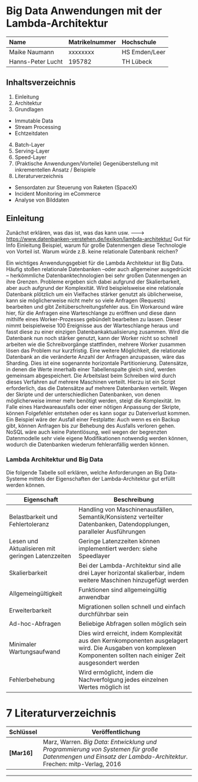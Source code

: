 # Big Data Anwendungen mit der Lambda-Architektur

| Name               | Matrikelnummer | Hochschule  |
| :----------------- | :------------- | :---------  |
| Maike Naumann      | xxxxxxxx       | HS Emden/Leer |
| Hanns-Peter Lucht  | 195782         | TH Lübeck   |


## Inhaltsverzeichnis

1. Einleitung
2. Architektur
3. Grundlagen
* Immutable Data
* Stream Processing
* Echtzeitdaten
4. Batch-Layer
5. Serving-Layer
6. Speed-Layer
7. (Praktische Anwendungen/Vorteile) Gegenüberstellung mit inkrementellen Ansatz / Beispiele
8. Literaturverzeichnis

* Sensordaten zur Steuerung von Raketen (SpaceX) 
* Incident Monitoring im eCommerce
* Analyse von Bilddaten 


## Einleitung 
Zunächst erklären, was das ist, was das kann usw. ---> https://www.datenbanken-verstehen.de/lexikon/lambda-architektur/ Gut für Info Einleitung
Beispiel, warum für große Datenmengen diese Technologie von Vorteil ist. Warum würde z.B. keine relationale Datenbank reichen?

Ein wichtiges Anwendungsgebiet für die Lambda Architektur ist Big Data. Häufig stoßen relationale Datenbanken –oder auch allgemeiner ausgedrückt – herkömmliche Datenbanktechnologien bei sehr großen Datenmengen an ihre Grenzen. Probleme ergeben sich dabei aufgrund der Skalierbarkeit, aber auch aufgrund der Komplexität. 
Wird beispielsweise eine relationale Datenbank plötzlich um ein Vielfaches stärker genutzt als üblicherweise, kann sie möglicherweise nicht mehr so viele Anfragen (Requests) bearbeiten und gibt Zeitüberschreitungsfehler aus. Ein Workaround wäre hier, für die Anfragen eine Warteschlange zu eröffnen und diese dann mithilfe eines Worker-Prozesses gebündelt bearbeiten zu lassen. Dieser nimmt beispielweise 100 Ereignisse aus der Warteschlange heraus und fasst diese zu einer einzigen Datenbankaktualisierung zusammen. Wird die Datenbank nun noch stärker genutzt, kann der Worker nicht so schnell arbeiten wie die Schreibvorgänge stattfinden, mehrere Worker zusammen lösen das Problem nur kurzfristig. Eine weitere Möglichkeit, die relationale Datenbank an die veränderte Anzahl der Anfragen anzupassen, wäre das Sharding. Dies ist eine sogenannte horizontale Partitionierung. Datensätze, in denen die Werte innerhalb einer Tabellenspalte gleich sind, werden gemeinsam abgespeichert. Die Arbeitslast beim Schreiben wird durch dieses Verfahren auf mehrere Maschinen verteilt. Hierzu ist ein Script erforderlich, das die Datensätze auf mehrere Datenbanken verteilt. 
Wegen der Skripte und der unterschiedlichen Datenbanken, von denen möglicherweise immer mehr benötigt werden, steigt die Komplexität. Im Falle eines Hardwareausfalls oder einer nötigen Anpassung der Skripte, können Folgefehler entstehen oder es kann sogar zu Datenverlust kommen. Ein Beispiel wäre der Ausfall einer Festplatte: Auch wenn es ein Backup gibt, können Anfragen bis zur Behebung des Ausfalls verloren gehen.  NoSQL  wäre auch keine Patentlösung, weil wegen der begrenzten Datenmodelle sehr viele eigene Modifikationen notwendig werden können, wodurch die Datenbanken wiederum fehleranfällig werden können. 

### Lambda Architektur und Big Data

Die folgende Tabelle soll erklären, welche Anforderungen an Big Data-Systeme mittels der Eigenschaften der Lambda-Architektur gut erfüllt werden können.

Eigenschaft | Beschreibung
------------|-------------
Belastbarkeit und Fehlertoleranz	|Handling von Maschinenausfällen, Semantik/Konsistenz verteilter Datenbanken, Datendopplungen, paralleler Ausführungen
Lesen und Aktualisieren mit geringen Latenzzeiten |	Geringe Latenzzeiten können implementiert werden: siehe Speedlayer
Skalierbarkeit|	Bei der Lambda-Architektur sind alle drei Layer horizontal skalierbar, indem weitere Maschinen hinzugefügt werden
Allgemeingültigkeit |	Funktionen sind allgemeingültig anwendbar
Erweiterbarkeit |	Migrationen sollen schnell und einfach durchführbar sein
Ad-hoc-Abfragen|	Beliebige Abfragen sollen möglich sein
Minimaler Wartungsaufwand	|Dies wird erreicht, indem Komplexität aus den Kernkomponenten ausgelagert wird. Die Ausgaben von komplexen Komponenten sollten nach einiger Zeit ausgesondert werden
Fehlerbehebung	| Wird ermöglicht, indem die Nachverfolgung jedes einzelnen Wertes möglich ist

# 7 Literaturverzeichnis
 Schlüssel     | Veröffentlichung 
 ------------- | --- 
 **[Mar16]** | Marz, Warren. _Big Data: Entwicklung und Programmierung von Systemen für große Datenmengen und Einsatz der Lambda-Architektur_. Frechen: mitp-Verlag, 2016 | 

------------
